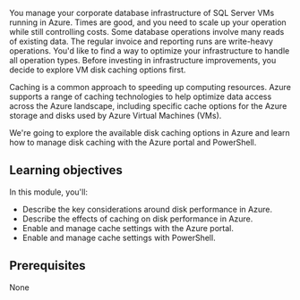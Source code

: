 You manage your corporate database infrastructure of SQL Server VMs running in Azure. Times are good, and you need to scale up your operation while still controlling costs. Some database operations involve many reads of existing data. The regular invoice and reporting runs are write-heavy operations. You'd like to find a way to optimize your infrastructure to handle all operation types. Before investing in infrastructure improvements, you decide to explore VM disk caching options first.

Caching is a common approach to speeding up computing resources. Azure supports a range of caching technologies to help optimize data access across the Azure landscape, including specific cache options for the Azure storage and disks used by Azure Virtual Machines (VMs).

We're going to explore the available disk caching options in Azure and learn how to manage disk caching with the Azure portal and PowerShell.

## Learning objectives

In this module, you'll:

- Describe the key considerations around disk performance in Azure.
- Describe the effects of caching on disk performance in Azure.
- Enable and manage cache settings with the Azure portal.
- Enable and manage cache settings with PowerShell.

## Prerequisites  

None
